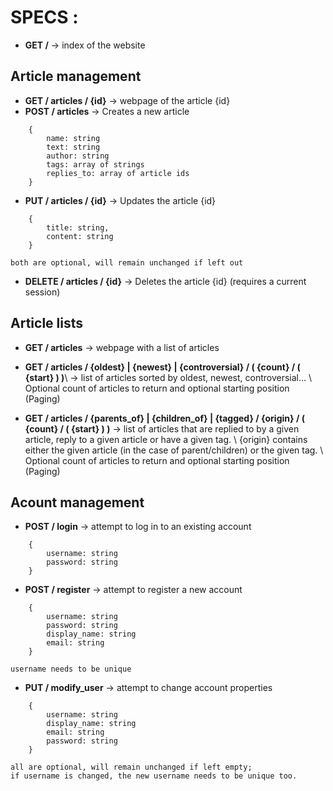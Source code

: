 # SPECS : 

* __GET /__ -> index of the website

## Article management
* __GET / articles / {id}__ -> webpage of the article {id}
* __POST / articles__ -> Creates a new article
```
    {
        name: string
        text: string
        author: string
		tags: array of strings
		replies_to: array of article ids
    }
```
* __PUT / articles / {id}__ -> Updates the article {id}
```
    {
		title: string,
        content: string
    } 
```
	both are optional, will remain unchanged if left out
* __DELETE / articles / {id}__ -> Deletes the article {id} (requires a current session)

## Article lists

* __GET / articles__ -> webpage with a list of articles
* __GET / articles / {oldest} | {newest} | {controversial} / ( {count} / ( {start} ) )__\\
    -> list of articles sorted by oldest, newest, controversial... \\
	Optional count of articles to return and optional starting position (Paging)

* __GET / articles / {parents_of} | {children_of} | {tagged} / {origin} / ( {count} / ( {start} ) )__
    -> list of articles that are replied to by a given article, reply to a given article or have a given tag. \\
	{origin} contains either the given article (in the case of parent/children) or the given tag. \\
	Optional count of articles to return and optional starting position (Paging)

## Acount management

* __POST / login__ -> attempt to log in to an existing account
```
	{
		username: string
		password: string
	}
```
* __POST / register__ -> attempt to register a new account
```
	{
		username: string
		password: string
		display_name: string
		email: string
	} 
```
	username needs to be unique
* __PUT / modify_user__ -> attempt to change account properties
```
	{
		username: string
		display_name: string
		email: string
		password: string
	} 
```
	all are optional, will remain unchanged if left empty; 
	if username is changed, the new username needs to be unique too.

